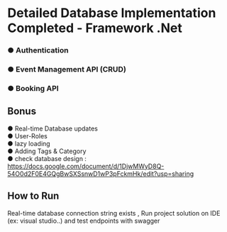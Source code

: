 # Detailed Database Implementation Completed - Framework .Net

### ● Authentication
### ● Event Management API (CRUD)
### ● Booking API


## Bonus
● Real-time Database updates  
● User-Roles  
● lazy loading  
● Adding Tags & Category  
● check database design : https://docs.google.com/document/d/1DjwMWyD8Q-54O0d2F0E4GQgBwSXSsnwD1wP3pFckmHk/edit?usp=sharing

## How to Run 
Real-time database connection string exists , Run project solution on IDE (ex: visual studio..) and test endpoints with swagger
